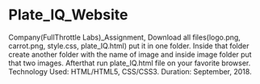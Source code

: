 # Plate_IQ_Website
Company(FullThrottle Labs)_Assignment,
Download all files(logo.png, carrot.png, style.css, plate_IQ.html) put it in one folder.
Inside that folder create another folder with the name of image and inside image folder put that two images.
Afterthat run plate_IQ.html file on your favorite browser. 
Technology Used: HTML/HTML5, CSS/CSS3.
Duration: September, 2018.
